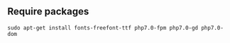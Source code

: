 
## Require packages
```
sudo apt-get install fonts-freefont-ttf php7.0-fpm php7.0-gd php7.0-dom
```
